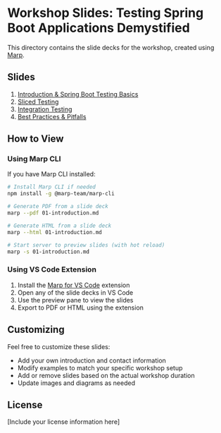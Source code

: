 # Workshop Slides: Testing Spring Boot Applications Demystified

This directory contains the slide decks for the workshop, created using [Marp](https://marp.app/).

## Slides

1. [Introduction & Spring Boot Testing Basics](01-introduction.md)
2. [Sliced Testing](02-sliced-testing.md)
3. [Integration Testing](03-integration-testing.md)
4. [Best Practices & Pitfalls](04-best-practices.md)

## How to View

### Using Marp CLI

If you have Marp CLI installed:

```bash
# Install Marp CLI if needed
npm install -g @marp-team/marp-cli

# Generate PDF from a slide deck
marp --pdf 01-introduction.md

# Generate HTML from a slide deck
marp --html 01-introduction.md

# Start server to preview slides (with hot reload)
marp -s 01-introduction.md
```

### Using VS Code Extension

1. Install the [Marp for VS Code](https://marketplace.visualstudio.com/items?itemName=marp-team.marp-vscode) extension
2. Open any of the slide decks in VS Code
3. Use the preview pane to view the slides
4. Export to PDF or HTML using the extension

## Customizing

Feel free to customize these slides:

- Add your own introduction and contact information
- Modify examples to match your specific workshop setup
- Add or remove slides based on the actual workshop duration
- Update images and diagrams as needed

## License

[Include your license information here]